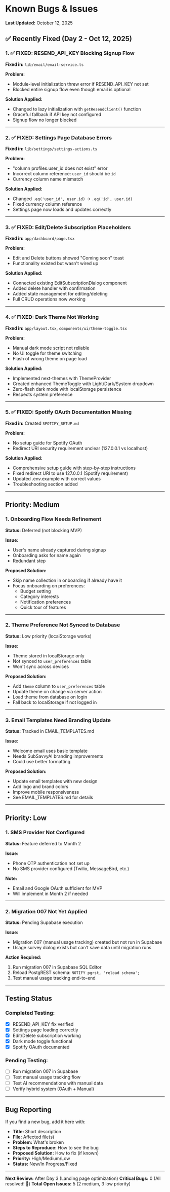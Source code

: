 # Known Bugs & Issues

**Last Updated:** October 12, 2025

## ✅ Recently Fixed (Day 2 - Oct 12, 2025)

### 1. ✅ FIXED: RESEND_API_KEY Blocking Signup Flow
**Fixed in:** `lib/email/email-service.ts`

**Problem:**
- Module-level initialization threw error if RESEND_API_KEY not set
- Blocked entire signup flow even though email is optional

**Solution Applied:**
- Changed to lazy initialization with `getResendClient()` function
- Graceful fallback if API key not configured
- Signup flow no longer blocked

---

### 2. ✅ FIXED: Settings Page Database Errors
**Fixed in:** `lib/settings/settings-actions.ts`

**Problem:**
- "column profiles.user_id does not exist" error
- Incorrect column reference: `user_id` should be `id`
- Currency column name mismatch

**Solution Applied:**
- Changed `.eq('user_id', user.id)` → `.eq('id', user.id)`
- Fixed currency column reference
- Settings page now loads and updates correctly

---

### 3. ✅ FIXED: Edit/Delete Subscription Placeholders
**Fixed in:** `app/dashboard/page.tsx`

**Problem:**
- Edit and Delete buttons showed "Coming soon" toast
- Functionality existed but wasn't wired up

**Solution Applied:**
- Connected existing EditSubscriptionDialog component
- Added delete handler with confirmation
- Added state management for editing/deleting
- Full CRUD operations now working

---

### 4. ✅ FIXED: Dark Theme Not Working
**Fixed in:** `app/layout.tsx`, `components/ui/theme-toggle.tsx`

**Problem:**
- Manual dark mode script not reliable
- No UI toggle for theme switching
- Flash of wrong theme on page load

**Solution Applied:**
- Implemented next-themes with ThemeProvider
- Created enhanced ThemeToggle with Light/Dark/System dropdown
- Zero-flash dark mode with localStorage persistence
- Respects system preference

---

### 5. ✅ FIXED: Spotify OAuth Documentation Missing
**Fixed in:** Created `SPOTIFY_SETUP.md`

**Problem:**
- No setup guide for Spotify OAuth
- Redirect URI security requirement unclear (127.0.0.1 vs localhost)

**Solution Applied:**
- Comprehensive setup guide with step-by-step instructions
- Fixed redirect URI to use 127.0.0.1 (Spotify requirement)
- Updated .env.example with correct values
- Troubleshooting section added

---

## Priority: Medium

### 1. Onboarding Flow Needs Refinement
**Status:** Deferred (not blocking MVP)

**Issue:**
- User's name already captured during signup
- Onboarding asks for name again
- Redundant step

**Proposed Solution:**
- Skip name collection in onboarding if already have it
- Focus onboarding on preferences:
  - Budget setting
  - Category interests
  - Notification preferences
  - Quick tour of features

---

### 2. Theme Preference Not Synced to Database
**Status:** Low priority (localStorage works)

**Issue:**
- Theme stored in localStorage only
- Not synced to `user_preferences` table
- Won't sync across devices

**Proposed Solution:**
- Add `theme` column to `user_preferences` table
- Update theme on change via server action
- Load theme from database on login
- Fall back to localStorage if not logged in

---

### 3. Email Templates Need Branding Update
**Status:** Tracked in EMAIL_TEMPLATES.md

**Issue:**
- Welcome email uses basic template
- Needs SubSavvyAI branding improvements
- Could use better formatting

**Proposed Solution:**
- Update email templates with new design
- Add logo and brand colors
- Improve mobile responsiveness
- See EMAIL_TEMPLATES.md for details

---

## Priority: Low

### 1. SMS Provider Not Configured
**Status:** Feature deferred to Month 2

**Issue:**
- Phone OTP authentication not set up
- No SMS provider configured (Twilio, MessageBird, etc.)

**Note:**
- Email and Google OAuth sufficient for MVP
- Will implement in Month 2 if needed

---

### 2. Migration 007 Not Yet Applied
**Status:** Pending Supabase execution

**Issue:**
- Migration 007 (manual usage tracking) created but not run in Supabase
- Usage survey dialog exists but can't save data until migration runs

**Action Required:**
1. Run migration 007 in Supabase SQL Editor
2. Reload PostgREST schema: `NOTIFY pgrst, 'reload schema';`
3. Test manual usage tracking end-to-end

---

## Testing Status

### Completed Testing:
- [x] RESEND_API_KEY fix verified
- [x] Settings page loading correctly
- [x] Edit/Delete subscription working
- [x] Dark mode toggle functional
- [x] Spotify OAuth documented

### Pending Testing:
- [ ] Run migration 007 in Supabase
- [ ] Test manual usage tracking flow
- [ ] Test AI recommendations with manual data
- [ ] Verify hybrid system (OAuth + Manual)

---

## Bug Reporting

If you find a new bug, add it here with:
- **Title:** Short description
- **File:** Affected file(s)
- **Problem:** What's broken
- **Steps to Reproduce:** How to see the bug
- **Proposed Solution:** How to fix (if known)
- **Priority:** High/Medium/Low
- **Status:** New/In Progress/Fixed

---

**Next Review:** After Day 3 (Landing page optimization)
**Critical Bugs:** 0 (All resolved! 🎉)
**Total Open Issues:** 5 (2 medium, 3 low priority)
